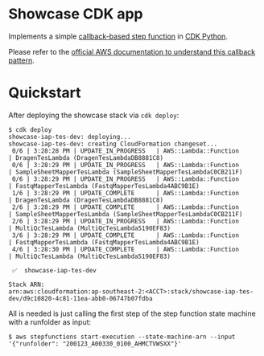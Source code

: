 # Showcase CDK app

Implements a simple [callback-based step function](https://aws.amazon.com/about-aws/whats-new/2019/05/aws-step-functions-support-callback-patterns/) in [CDK Python](https://aws.amazon.com/cdk/).

Please refer to the [official AWS documentation to understand this callback pattern](https://docs.aws.amazon.com/step-functions/latest/dg/connect-to-resource.html#connect-wait-token).

# Quickstart

After deploying the showcase stack via `cdk deploy`:

```
$ cdk deploy
showcase-iap-tes-dev: deploying...
showcase-iap-tes-dev: creating CloudFormation changeset...
 0/6 | 3:28:28 PM | UPDATE_IN_PROGRESS   | AWS::Lambda::Function            | DragenTesLambda (DragenTesLambdaDB8881C8) 
 0/6 | 3:28:29 PM | UPDATE_IN_PROGRESS   | AWS::Lambda::Function            | SampleSheetMapperTesLambda (SampleSheetMapperTesLambdaC0CB211F) 
 0/6 | 3:28:29 PM | UPDATE_IN_PROGRESS   | AWS::Lambda::Function            | FastqMapperTesLambda (FastqMapperTesLambda4ABC9B1E) 
 1/6 | 3:28:29 PM | UPDATE_COMPLETE      | AWS::Lambda::Function            | DragenTesLambda (DragenTesLambdaDB8881C8) 
 2/6 | 3:28:29 PM | UPDATE_COMPLETE      | AWS::Lambda::Function            | SampleSheetMapperTesLambda (SampleSheetMapperTesLambdaC0CB211F) 
 2/6 | 3:28:29 PM | UPDATE_IN_PROGRESS   | AWS::Lambda::Function            | MultiQcTesLambda (MultiQcTesLambda5190EF83) 
 3/6 | 3:28:29 PM | UPDATE_COMPLETE      | AWS::Lambda::Function            | FastqMapperTesLambda (FastqMapperTesLambda4ABC9B1E) 
 4/6 | 3:28:30 PM | UPDATE_COMPLETE      | AWS::Lambda::Function            | MultiQcTesLambda (MultiQcTesLambda5190EF83) 

 ✅  showcase-iap-tes-dev

Stack ARN:
arn:aws:cloudformation:ap-southeast-2:<ACCT>:stack/showcase-iap-tes-dev/d9c10820-4c81-11ea-abb0-06747b07fdba
```

All is needed is just calling the first step of the step function state machine with a runfolder as input:

```shell
$ aws stepfunctions start-execution --state-machine-arn --input '{"runfolder": "200123_A00330_0100_AHMCTVWSXX"}'
```